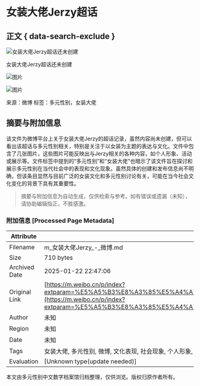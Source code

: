 # 女装大佬Jerzy超话

## 正文 { data-search-exclude }


![女装大佬Jerzy超话还未创建](https://h5.sinaimg.cn/upload/100/1445/2021/11/19/2setup_icon_zhuli.png)

女装大佬Jerzy超话还未创建

![图片](https://h5.sinaimg.cn/upload/100/1445/2021/09/09/beijingtu.jpg)

![图片](https://h5.sinaimg.cn/upload/100/1445/2021/11/24/chtx1124.png)

来源：微博
标签：多元性别，女装大佬

<!-- tcd_original_link https://m.weibo.cn/p/index?extparam=%E5%A5%B3%E8%A3%85%E5%A4%A7%E4%BD%ACJerzy&containerid=100808e49b648f0e590ae19500880795043297&luicode=10000011&lfid=231522type%3D1%26t%3D10%26q%3D%23%E9%99%88%E5%8D%93%E7%92%87%E6%96%B0%E6%AD%8C%E5%9B%9E%E5%A3%B0%E4%B8%8A%E7%BA%BF%23&featurecode=20000180.SNH48+13rd+EP -->


## 摘要与附加信息

<!-- tcd_abstract -->
该文件为微博平台上关于女装大佬Jerzy的超话记录，虽然内容尚未创建，但可以看出该超话与多元性别相关，特别是关注于以女装为主题的表达与文化。文件中包含了几张图片，这些图片可能反映出与Jerzy相关的各种内容，如个人形象、活动或展示等。文件标签中提到的“多元性别”和“女装大佬”也暗示了该文件旨在探讨和展示多元性别在当代社会中的表现和文化现象。虽然具体的创建和发布信息尚不明确，但该条目显然与目前广泛的女装文化和多元性别讨论有关，可能在当今社会文化变化的背景下具有其重要性。
<!-- tcd_abstract_end -->

> 摘要与附加信息为自动生成，仅供检索与参考。如有错误或遗漏（未知），请协助编辑指正，不胜感激。

### 附加信息 [Processed Page Metadata]

| Attribute       | Value                                  |
|-----------------|----------------------------------------|
| Filename        | m_女装大佬Jerzy_-_微博.md                             |
| Size            | 710 bytes                           |
| Archived Date   | 2025-01-22 22:47:06                             |
| Original Link   | [https://m.weibo.cn/p/index?extparam=%E5%A5%B3%E8%A3%85%E5%A4%A7%E4%BD%ACJerzy&containerid=100808e49b648f0e590ae19500880795043297&luicode=10000011&lfid=231522type%3D1%26t%3D10%26q%3D%23%E9%99%88%E5%8D%93%E7%92%87%E6%96%B0%E6%AD%8C%E5%9B%9E%E5%A3%B0%E4%B8%8A%E7%BA%BF%23&featurecode=20000180.SNH48+13rd+EP](https://m.weibo.cn/p/index?extparam=%E5%A5%B3%E8%A3%85%E5%A4%A7%E4%BD%ACJerzy&containerid=100808e49b648f0e590ae19500880795043297&luicode=10000011&lfid=231522type%3D1%26t%3D10%26q%3D%23%E9%99%88%E5%8D%93%E7%92%87%E6%96%B0%E6%AD%8C%E5%9B%9E%E5%A3%B0%E4%B8%8A%E7%BA%BF%23&featurecode=20000180.SNH48+13rd+EP)                       |
| Author          | 未知                               |
| Region          | 未知                               |
| Date            | 未知                                 |
| Tags            | 女装大佬, 多元性别, 微博, 文化表现, 社会现象, 个人形象, 活动, 展示, 网络社区, 时尚                                 |
| Evaluation            | [Unknown type(update needed)]                                 |
<!-- tcd_table_end -->

本文由多元性别中文数字档案馆归档整理，仅供浏览。版权归原作者所有。
